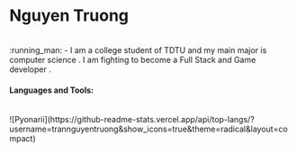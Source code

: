<h1>Nguyen Truong</h1>
<br> :running_man: - I am a college student of TDTU and my main major is computer science . I am fighting to become a Full Stack and Game developer .<br>
<h4>Languages and Tools:</h4>
<br>
![Pyonarii](https://github-readme-stats.vercel.app/api/top-langs/?username=trannguyentruong&show_icons=true&theme=radical&layout=compact)  

